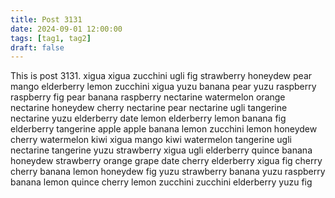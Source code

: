 ```yaml
---
title: Post 3131
date: 2024-09-01 12:00:00
tags: [tag1, tag2]
draft: false
---
```

This is post 3131.
xigua
xigua
zucchini
ugli
fig
strawberry
honeydew
pear
mango
elderberry
lemon
zucchini
xigua
yuzu
banana
pear
yuzu
raspberry
raspberry
fig
pear
banana
raspberry
nectarine
watermelon
orange
nectarine
honeydew
cherry
nectarine
pear
nectarine
ugli
tangerine
nectarine
yuzu
elderberry
date
lemon
elderberry
lemon
banana
fig
elderberry
tangerine
apple
apple
banana
lemon
zucchini
lemon
honeydew
cherry
watermelon
kiwi
xigua
mango
kiwi
watermelon
tangerine
ugli
nectarine
tangerine
yuzu
strawberry
xigua
ugli
elderberry
quince
banana
honeydew
strawberry
orange
grape
date
cherry
elderberry
xigua
fig
cherry
cherry
banana
lemon
honeydew
fig
yuzu
strawberry
banana
yuzu
raspberry
banana
lemon
quince
cherry
lemon
zucchini
zucchini
elderberry
yuzu
fig
